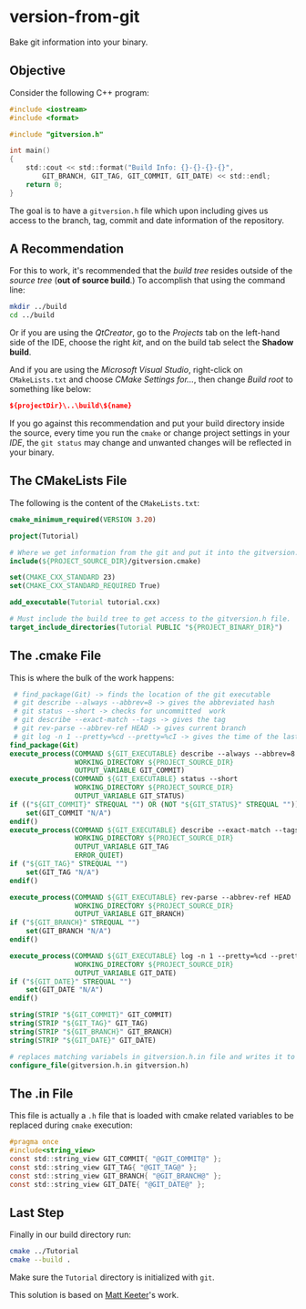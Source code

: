 # version-from-git
Bake git information into your binary.

## Objective
Consider the following C++ program:

```c
#include <iostream>
#include <format>

#include "gitversion.h"

int main()
{
	std::cout << std::format("Build Info: {}-{}-{}-{}",
        GIT_BRANCH, GIT_TAG, GIT_COMMIT, GIT_DATE) << std::endl;
	return 0;
}
```

The goal is to have a `gitversion.h` file which upon including gives us access to the branch, tag, commit and date information of the repository.

## A Recommendation
For this to work, it's recommended that the *build tree* resides outside of the *source tree* (**out of source build**.) To accomplish that using the command line:

```bash
mkdir ../build
cd ../build
```

Or if you are using the *QtCreator*, go to the *Projects* tab on the left-hand side of the IDE, choose the right *kit*, and on the build tab select the **Shadow build**.

And if you are using the *Microsoft Visual Studio*, right-click on `CMakeLists.txt` and choose *CMake Settings for...*, then change *Build root* to something like below:

```cmake
${projectDir}\..\build\${name}
```

If you go against this recommendation and put your build directory inside the source, every time you run the `cmake` or change project settings in your *IDE*, the `git status` may change and unwanted changes will be reflected in your binary.

## The CMakeLists File
The following is the content of the `CMakeLists.txt`:

```cmake
cmake_minimum_required(VERSION 3.20)

project(Tutorial)

# Where we get information from the git and put it into the gitversion.h file.
include(${PROJECT_SOURCE_DIR}/gitversion.cmake)

set(CMAKE_CXX_STANDARD 23)
set(CMAKE_CXX_STANDARD_REQUIRED True)

add_executable(Tutorial tutorial.cxx)

# Must include the build tree to get access to the gitversion.h file.
target_include_directories(Tutorial PUBLIC "${PROJECT_BINARY_DIR}")
```
## The .cmake File
This is where the bulk of the work happens:

```cmake
 # find_package(Git) -> finds the location of the git executable
 # git describe --always --abbrev=8 -> gives the abbreviated hash
 # git status --short -> checks for uncommitted  work
 # git describe --exact-match --tags -> gives the tag
 # git rev-parse --abbrev-ref HEAD -> gives current branch
 # git log -n 1 --pretty=%cd --pretty=%cI -> gives the time of the last commit
find_package(Git)
execute_process(COMMAND ${GIT_EXECUTABLE} describe --always --abbrev=8
                WORKING_DIRECTORY ${PROJECT_SOURCE_DIR}
                OUTPUT_VARIABLE GIT_COMMIT)
execute_process(COMMAND ${GIT_EXECUTABLE} status --short
                WORKING_DIRECTORY ${PROJECT_SOURCE_DIR}
                OUTPUT_VARIABLE GIT_STATUS)
if (("${GIT_COMMIT}" STREQUAL "") OR (NOT "${GIT_STATUS}" STREQUAL ""))
    set(GIT_COMMIT "N/A")
endif()
execute_process(COMMAND ${GIT_EXECUTABLE} describe --exact-match --tags
                WORKING_DIRECTORY ${PROJECT_SOURCE_DIR}
                OUTPUT_VARIABLE GIT_TAG
                ERROR_QUIET)
if ("${GIT_TAG}" STREQUAL "")
    set(GIT_TAG "N/A")
endif()

execute_process(COMMAND ${GIT_EXECUTABLE} rev-parse --abbrev-ref HEAD
                WORKING_DIRECTORY ${PROJECT_SOURCE_DIR}
                OUTPUT_VARIABLE GIT_BRANCH)
if ("${GIT_BRANCH}" STREQUAL "")
    set(GIT_BRANCH "N/A")
endif()

execute_process(COMMAND ${GIT_EXECUTABLE} log -n 1 --pretty=%cd --pretty=%cI
                WORKING_DIRECTORY ${PROJECT_SOURCE_DIR}
                OUTPUT_VARIABLE GIT_DATE)
if ("${GIT_DATE}" STREQUAL "")
    set(GIT_DATE "N/A")
endif()

string(STRIP "${GIT_COMMIT}" GIT_COMMIT)
string(STRIP "${GIT_TAG}" GIT_TAG)
string(STRIP "${GIT_BRANCH}" GIT_BRANCH)
string(STRIP "${GIT_DATE}" GIT_DATE)

# replaces matching variabels in gitversion.h.in file and writes it to gitversion.h
configure_file(gitversion.h.in gitversion.h)
```

## The .in File
This file is actually a `.h` file that is loaded with cmake related variables to be replaced during `cmake` execution:

```c
#pragma once
#include<string_view>
const std::string_view GIT_COMMIT{ "@GIT_COMMIT@" };
const std::string_view GIT_TAG{ "@GIT_TAG@" };
const std::string_view GIT_BRANCH{ "@GIT_BRANCH@" };
const std::string_view GIT_DATE{ "@GIT_DATE@" };
```

## Last Step
Finally in our build directory run:

```bash
cmake ../Tutorial
cmake --build .
```
Make sure the `Tutorial` directory is initialized with `git`.

This solution is based on [Matt Keeter](https://www.mattkeeter.com/blog/2018-01-06-versioning/)'s work.